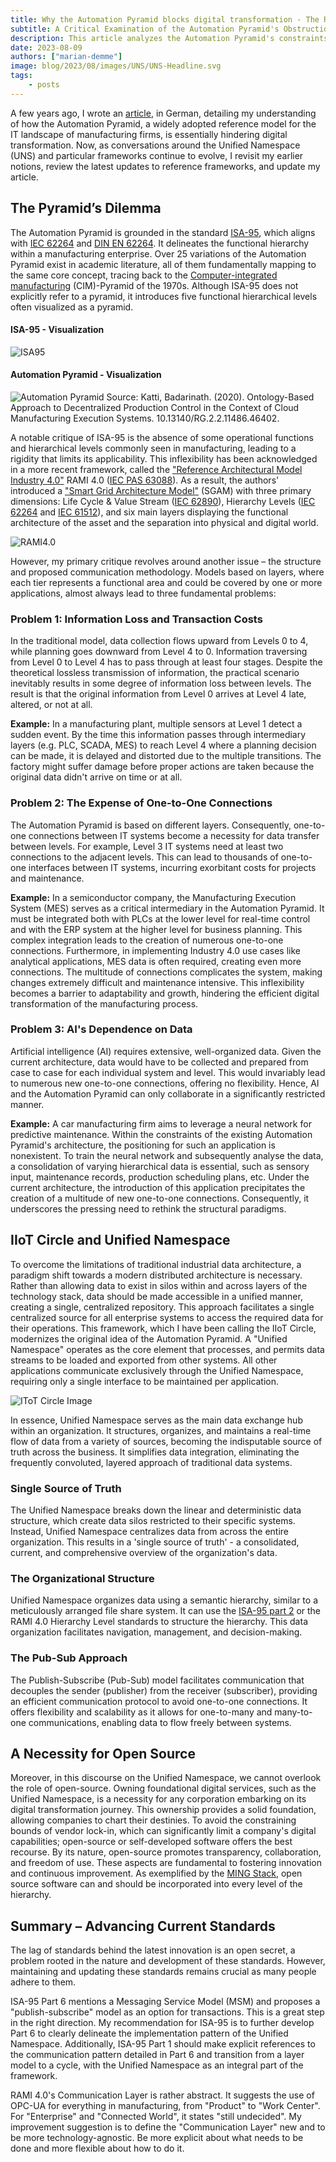 ```yaml
---
title: Why the Automation Pyramid blocks digital transformation - The Role of Unified Namespace
subtitle: A Critical Examination of the Automation Pyramid's Obstruction to Digital Transformation
description: This article analyzes the Automation Pyramid's constraints and explains the Unified Namespace, highlighting its potential to evolve digital transformation in manufacturing.
date: 2023-08-09
authors: ["marian-demme"]
image: blog/2023/08/images/UNS/UNS-Headline.svg
tags:
    - posts
---
```

A few years ago, I wrote an [article](https://www.linkedin.com/pulse/iiot-circle-marian-raphael-demme/), in German, detailing my understanding of how the Automation Pyramid, a widely adopted reference model for the IT landscape of manufacturing firms, is essentially hindering digital transformation. Now, as conversations around the Unified Namespace (UNS) and particular frameworks continue to evolve, I revisit my earlier notions, review the latest updates to reference frameworks, and update my article.
<!--more-->
## The Pyramid’s Dilemma

The Automation Pyramid is grounded in the standard [ISA-95](https://www.isa.org/products/ansi-isa-95-00-01-2010-iec-62264-1-mod-enterprise), which aligns with [IEC 62264](https://www.iso.org/standard/57308.html) and [DIN EN 62264](https://www.beuth.de/en/standard/din-en-62264-1/207270059). It delineates the functional hierarchy within a manufacturing enterprise. Over 25 variations of the Automation Pyramid exist in academic literature, all of them fundamentally mapping to the same core concept, tracing back to the [Computer-integrated manufacturing](https://en.wikipedia.org/wiki/Computer-integrated_manufacturing) (CIM)-Pyramid of the 1970s. Although ISA-95 does not explicitly refer to a pyramid, it introduces five functional hierarchical levels often visualized as a pyramid.

#### ISA-95 - Visualization
![ISA95](./images/UNS/ISA95.svg)

#### Automation Pyramid - Visualization
![Automation Pyramid](./images/UNS/Automation-Pyramid.png)
Source: Katti, Badarinath. (2020). Ontology-Based Approach to Decentralized Production Control in the Context of Cloud Manufacturing Execution Systems. 10.13140/RG.2.2.11486.46402.

A notable critique of ISA-95 is the absence of some operational functions and hierarchical levels commonly seen in manufacturing, leading to a rigidity that limits its applicability. This inflexibility has been acknowledged in a more recent framework, called the ["Reference Architectural Model Industry 4.0"](https://www.isa.org/intech-home/2019/march-april/features/rami-4-0-reference-architectural-model-for-industr) RAMI 4.0 ([IEC PAS 63088](https://www.beuth.de/en/norm/pd-iec-pas-63088/272832590)). As a result, the authors' introduced a ["Smart Grid Architecture Model"](https://syc-se.iec.ch/wp-content/uploads/2019/10/Reference_Architecture_final.pdf) (SGAM) with three primary dimensions: Life Cycle & Value Stream ([IEC 62890](https://www.vde-verlag.de/iec-standards/248992/iec-62890-2020.html)), Hierarchy Levels ([IEC 62264](https://www.iso.org/standard/57308.html) and [IEC 61512](https://www.vde-verlag.de/iec-standards/216764/iec-61512-4-2009.html)), and six main layers displaying the functional architecture of the asset and the separation into physical and digital world.

![RAMI4.0](./images/UNS/RAMI40.gif)

However, my primary critique revolves around another issue – the structure and proposed communication methodology. Models based on layers, where each tier represents a functional area and could be covered by one or more applications, almost always lead to three fundamental problems:

### Problem 1: Information Loss and Transaction Costs

In the traditional model, data collection flows upward from Levels 0 to 4, while planning goes downward from Level 4 to 0. Information traversing from Level 0 to Level 4 has to pass through at least four stages. Despite the theoretical lossless transmission of information, the practical scenario inevitably results in some degree of information loss between levels. The result is that the original information from Level 0 arrives at Level 4 late, altered, or not at all.

**Example:** In a manufacturing plant, multiple sensors at Level 1 detect a sudden event. By the time this information passes through intermediary layers (e.g. PLC, SCADA, MES) to reach Level 4 where a planning decision can be made, it is delayed and distorted due to the multiple transitions. The factory might suffer damage before proper actions are taken because the original data didn't arrive on time or at all. 

### Problem 2: The Expense of One-to-One Connections 

The Automation Pyramid is based on different layers. Consequently, one-to-one connections between IT systems become a necessity for data transfer between levels. For example, Level 3 IT systems need at least two connections to the adjacent levels. This can lead to thousands of one-to-one interfaces between IT systems, incurring exorbitant costs for projects and maintenance.

**Example:** In a semiconductor company, the Manufacturing Execution System (MES) serves as a critical intermediary in the Automation Pyramid. It must be integrated both with PLCs at the lower level for real-time control and with the ERP system at the higher level for business planning. This complex integration leads to the creation of numerous one-to-one connections. Furthermore, in implementing Industry 4.0 use cases like analytical applications, MES data is often required, creating even more connections. The multitude of connections complicates the system, making changes extremely difficult and maintenance intensive. This inflexibility becomes a barrier to adaptability and growth, hindering the efficient digital transformation of the manufacturing process.

### Problem 3: AI's Dependence on Data 

Artificial intelligence (AI) requires extensive, well-organized data. Given the current architecture, data would have to be  collected and prepared from case to case for each individual system and level. This would invariably lead to numerous new one-to-one connections, offering no flexibility. Hence, AI and the Automation Pyramid can only collaborate in a significantly restricted manner.

**Example:** A car manufacturing firm aims to leverage a neural network for predictive maintenance. Within the constraints of the existing Automation Pyramid's architecture, the positioning for such an application is nonexistent. To train the neural network and subsequently analyse the data, a consolidation of varying hierarchical data is essential, such as sensory input, maintenance records, production scheduling plans, etc. Under the current architecture, the introduction of this application precipitates the creation of a multitude of new one-to-one connections. Consequently, it underscores the pressing need to rethink the structural paradigms.

## IIoT Circle and Unified Namespace

To overcome the limitations of traditional industrial data architecture, a paradigm shift towards a modern distributed architecture is necessary. Rather than allowing data to exist in silos within and across layers of the technology stack, data should be made accessible in a unified manner, creating a single, centralized repository. This approach facilitates a single centralized source for all enterprise systems to access the required data for their operations. This framework, which I have been calling the IIoT Circle, modernizes the original idea of the Automation Pyramid. A "Unified Namespace" operates as the core element that processes, and permits data streams to be loaded and exported from other systems. All other applications communicate exclusively through the Unified Namespace, requiring only a single interface to be maintained per application. 

![IToT Circle Image](./images/UNS/IIoT-Circle.svg)

In essence, Unified Namespace serves as the main data exchange hub within an organization. It structures, organizes, and maintains a real-time flow of data from a variety of sources, becoming the indisputable source of truth across the business. It simplifies data integration, eliminating the frequently convoluted, layered approach of traditional data systems.

### Single Source of Truth 

The Unified Namespace breaks down the linear and deterministic data structure, which create data silos restricted to their specific systems. Instead, Unified Namespace centralizes data from across the entire organization. This results in a 'single source of truth' - a consolidated, current, and comprehensive overview of the organization's data.

### The Organizational Structure 

Unified Namespace organizes data using a semantic hierarchy, similar to a meticulously arranged file share system. It can use the [ISA-95 part 2](https://www.isa.org/products/ansi-isa-95-00-02-2018-enterprise-control-system-i) or the RAMI 4.0 Hierarchy Level standards to structure the hierarchy. This data organization facilitates navigation, management, and decision-making.

### The Pub-Sub Approach

The Publish-Subscribe (Pub-Sub) model facilitates communication that decouples the sender (publisher) from the receiver (subscriber), providing an efficient communication protocol to avoid one-to-one connections. It offers flexibility and scalability as it allows for one-to-many and many-to-one communications, enabling data to flow freely between systems.

## A Necessity for Open Source

Moreover, in this discourse on the Unified Namespace, we cannot overlook the role of open-source. Owning foundational digital services, such as the Unified Namespace, is a necessity for any corporation embarking on its digital transformation journey. This ownership provides a solid foundation, allowing companies to chart their destinies. To avoid the constraining bounds of vendor lock-in, which can significantly limit a company's digital capabilities; open-source or self-developed software offers the best recourse. By its nature, open-source promotes transparency, collaboration, and freedom of use. These aspects are fundamental to fostering innovation and continuous improvement. As exemplified by the [MING Stack](/blog/2023/02/ming-blog/), open source software can and should be incorporated into every level of the hierarchy.

## Summary – Advancing Current Standards

The lag of standards behind the latest innovation is an open secret, a problem rooted in the nature and development of these standards. However, maintaining and updating these standards remains crucial as many people adhere to them.

ISA-95 Part 6 mentions a Messaging Service Model (MSM) and proposes a "publish-subscribe" model as an option for transactions. This is a great step in the right direction. My recommendation for ISA-95 is to further develop Part 6 to clearly delineate the implementation pattern of the Unified Namespace. Additionally, ISA-95 Part 1 should make explicit references to the communication pattern detailed in Part 6 and transition from a layer model to a cycle, with the Unified Namespace as an integral part of the framework. 

RAMI 4.0's Communication Layer is rather abstract. It suggests the use of OPC-UA for everything in manufacturing, from "Product" to "Work Center". For "Enterprise" and "Connected World", it states "still undecided". My improvement suggestion is to define the "Communication Layer" new and to be more technology-agnostic. Be more explicit about what needs to be done and more flexible about how to do it.